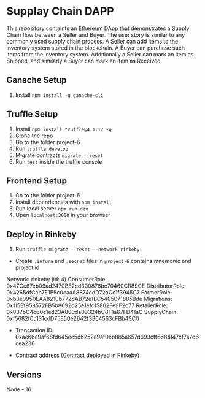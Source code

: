# Supplay Chain DAPP

This repository containts an Ethereum DApp that demonstrates a Supply Chain flow between a Seller and Buyer. The user story is similar to any commonly used supply chain process. A Seller can add items to the inventory system stored in the blockchain. A Buyer can purchase such items from the inventory system. Additionally a Seller can mark an item as Shipped, and similarly a Buyer can mark an item as Received.


## Ganache Setup

1. Install `npm install -g ganache-cli`

## Truffle Setup

1. Install `npm install truffle@4.1.17 -g`
1. Clone the repo
1. Go to the folder project-6
1. Run `truffle develop`
1. Migrate contracts `migrate --reset`
1. Run `test` inside the truffle console

## Frontend Setup

1. Go to the folder project-6
1. Install dependencies with `npm install`
1. Run local server `npm run dev`
1. Open `localhost:3000` in your browser

## Deploy in Rinkeby

1. Run `truffle migrate --reset --network rinkeby`

- Create `.infura` and `.secret` files in `project-6` contains mnemonic and project id

Network: rinkeby (id: 4)
  ConsumerRole: 0x47Ce67cb09ad2470BE2cd600876bc70460CB89CE
  DistributorRole: 0x4265dfCcb7E1B5c0caaA8874cdD72aCc1f3945C7
  FarmerRole: 0xb3e0950EAA8210b772dAB72e1BC5405071885Bde
  Migrations: 0x1158f958572FB5b8692d25e1efc15862Fe9F2c77
  RetailerRole: 0x037bC4c60c1ed23A800da03324bC8F1a67FD41aC
  SupplyChain: 0xf5682f0c131cdD75350e2642f3364563cFBb49C0


- Transaction ID: 0xae66e9af68fd645ec5d6252e9af0eb885a657d693cff6684f47cf7a7d6cea236

- Contract address ([Contract deployed in Rinkeby](https://rinkeby.etherscan.io/tx/0xae66e9af68fd645ec5d6252e9af0eb885a657d693cff6684f47cf7a7d6cea236#eventlog))


## Versions 
 Node - 16